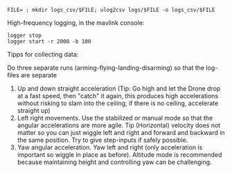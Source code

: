 ```
FILE= ; mkdir logs_csv/$FILE; ulog2csv logs/$FILE -o logs_csv/$FILE
```


High-frequency logging, in the mavlink console:
```
logger stop
logger start -r 2000 -b 100
```

Tipps for collecting data:

Do three separate runs (arming-flying-landing-disarming) so that the log-files are separate
1. Up and down straight acceleration (Tip: Go high and let the Drone drop at a fast speed, then "catch" it again, this produces high accelerations without risking to slam into the ceiling, if there is no ceiling, accelerate straight up)
2. Left right movements. Use the stabilized or manual mode so that the angular accelerations are more agile. Tip (Horizontal) velocity does not matter so you can just wiggle left and right and forward and backward in the same position. Try to give step-inputs if safely possible.
3. Yaw angular acceleration. Yaw left and right (only acceleration is important so wiggle in place as before). Altitude mode is recommended because maintaining height and controlling yaw can be challenging.